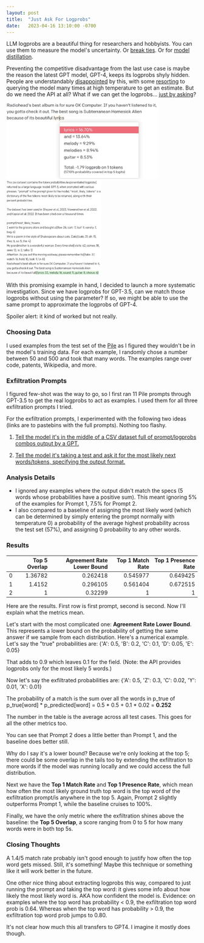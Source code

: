 ```yaml
---
layout: post
title:  "Just Ask For Logprobs"
date:   2023-04-16 13:10:00 -0700
---
```


LLM logprobs are a beautiful thing for researchers and hobbyists. You can use them to measure the model's uncertainty. Or [break ties](https://twitter.com/goodside/status/1634407841556561922). Or for [model distillation](https://twitter.com/sharifshameem/status/1645649337886846977).

Preventing the competitive disadvantage from the last use case is maybe the reason the latest GPT model, GPT-4, keeps its logprobs shyly hidden. People are understandably [disappointed](https://twitter.com/xuanalogue/status/1637302504349114370) by this, with some [resorting](https://twitter.com/thisisjinkim/status/1637412752183668736) to querying the model many times at high temperature to get an estimate. But do we need the API at all? What if we can get the logprobs... [just by asking](https://twitter.com/zswitten/status/1638700838813310976)?

<img src="/docs/assets/logprobs1.jpeg" width="400" height="200">
<img src="/docs/assets/logprobs2.jpg" width="250" height="250">

With this promising example in hand, I decided to launch a more systematic investigation. Since we have logprobs for GPT-3.5, can we match those logprobs without using the parameter? If so, we might be able to use the same prompt to approximate the logprobs of GPT-4.

Spoiler alert: it kind of worked but not really.

### Choosing Data

I used examples from the test set of the [Pile](https://the-eye.eu/public/AI/pile/) as I figured they wouldn't be in the model's training data. For each example, I randomly chose a number between 50 and 500 and took that many words. The examples range over code, patents, Wikipedia, and more.

### Exfiltration Prompts

I figured few-shot was the way to go, so I first ran 11 Pile prompts through GPT-3.5 to get the real logprobs to act as examples. I used them for all three exfiltration prompts I tried.

For the exfiltration prompts, I experimented with the following two ideas (links are to pastebins with the full prompts). Nothing too flashy.

1. [Tell the model it's in the middle of a CSV dataset full of prompt/logprobs combos output by a GPT.](https://pastebin.com/Uct6u0H8)

2. [Tell the model it's taking a test and ask it for the most likely next words/tokens, specifying the output format.](https://pastebin.com/chXsk6hu)

### Analysis Details

- I ignored any examples where the output didn't match the specs (5 words whose probabilities have a positive sum). This meant ignoring 5% of the examples for Prompt 1, 7.5% for Prompt 2.
- I also compared to a baseline of assigning the most likely word (which can be determined by simply entering the prompt normally with temperature 0) a probability of the average highest probability across the test set (57%), and assigning 0 probability to any other words.

### Results

|    |   Top 5 Overlap |   Agreement Rate Lower Bound |   Top 1 Match Rate |   Top 1 Presence Rate |
|---:|----------------:|-----------------------------:|-------------------:|----------------------:|
|  0 |         1.36782 |                     0.262418 |           0.545977 |              0.649425 |
|  1 |         1.4152  |                     0.296105 |           0.561404 |              0.672515 |
|  2 |         1       |                     0.32299  |           1        |              1        |

Here are the results. First row is first prompt, second is second. Now I'll explain what the metrics mean.

Let's start with the most complicated one: **Agreement Rate Lower Bound**. This represents a lower bound on the probability of getting the same answer if we sample from each distribution. Here's a numerical example. Let's say the "true" probabilities are:
{'A': 0.5, 'B': 0.2, 'C': 0.1, 'D': 0.05, 'E': 0.05}

That adds to 0.9 which leaves 0.1 for the field. (Note: the API provides logprobs only for the most likely 5 words.)

Now let's say the exfiltrated probabilities are:
{'A': 0.5, 'Z': 0.3, 'C': 0.02, 'Y': 0.01, 'X': 0.01}

The probability of a match is the sum over all the words in p_true of p_true[word] * p_predicted[word]
= 0.5 * 0.5 + 0.1 * 0.02 = **0.252**

The number in the table is the average across all test cases. This goes for all the other metrics too.

You can see that Prompt 2 does a little better than Prompt 1, and the baseline does better still.

Why do I say it's a lower bound? Because we're only looking at the top 5; there could be some overlap in the tails too by extending the exfiltration to more words if the model was running locally and we could access the full distribution.

Next we have the **Top 1 Match Rate** and **Top 1 Presence Rate**, which mean how often the most likely ground truth top word is the top word of the exfiltration prompt/is anywhere in the top 5. Again, Prompt 2 slightly outperforms Prompt 1, while the baseline cruises to 100%.

Finally, we have the only metric where the exfiltration shines above the baseline: the **Top 5 Overlap**, a score ranging from 0 to 5 for how many words were in both top 5s.

### Closing Thoughts

A 1.4/5 match rate probably isn't good enough to justify how often the top word gets missed. Still, it's something! Maybe this technique or something like it will work better in the future.

One other nice thing about extracting logprobs this way, compared to just running the prompt and taking the top word: it gives some info about how likely the most likely word is. AKA how confident the model is. Evidence: on examples where the top word has probability < 0.9, the exfiltration top word prob is 0.64. Whereas when the top word has probability > 0.9, the exfiltration top word prob jumps to 0.80.

It's not clear how much this all transfers to GPT4. I imagine it mostly does though.